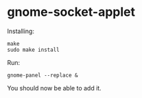 gnome-socket-applet
===================

Installing:

    make
    sudo make install

Run:

    gnome-panel --replace &

You should now be able to add it.
